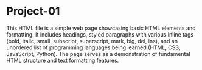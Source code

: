 # Project-01

This HTML file is a simple web page showcasing basic HTML elements and formatting. It includes headings, styled paragraphs with various inline tags (bold, italic, small, subscript, superscript, mark, big, del, ins), and an unordered list of programming languages being learned (HTML, CSS, JavaScript, Python). The page serves as a demonstration of fundamental HTML structure and text formatting features.
